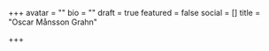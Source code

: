 +++
avatar = ""
bio = ""
draft = true
featured = false
social = []
title = "Oscar Månsson Grahn"

+++
